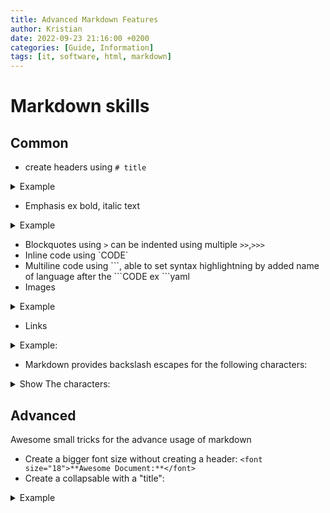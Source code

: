 ```yaml
---
title: Advanced Markdown Features
author: Kristian
date: 2022-09-23 21:16:00 +0200
categories: [Guide, Information]
tags: [it, software, html, markdown]
---
```

# Markdown skills

## Common
- create headers using `# title`

<details>
<summary>Example</summary>

  - `# h1`  
  - `## h2`  
  - `### h3`  
  - `#### h4`  
  - `##### h5`  
  - `###### h6`  
</details>

- Emphasis ex bold, italic text

<details>
<summary>Example</summary>

**Looks:**
  - **This is bold text**
  - **This is bold text**
  - *This is italic text*
  - *This is italic text*
  - ~~Strikethrough~~

**Code:**
```markdown
    - **This is bold text**
    - __This is bold text__
    - *This is italic text*
    - _This is italic text_
    - ~~Strikethrough~~
```
</details>

- Blockquotes using `>` can be indented using multiple `>>`,`>>>`
- Inline code using \`CODE\`
- Multiline code using \```, able to set syntax highlightning by added name of language after the \```CODE ex \```yaml
- Images

<details>
<summary>Example</summary>

<img src="https://octodex.github.com/images/minion.png" alt="Minion" width="200"/>


**Code:**
```html
<img src="https://octodex.github.com/images/minion.png" alt="Minion" width="200"/>
```
</details>

- Links

<details>
<summary>Example:</summary>

**Example:**
  - This is [an example](http://example.com/ "Title") inline link.
  - [This link](http://example.net/) has no title attribute.

**Code:**
```md
This is [an example](http://example.com/ "Title") inline link.
[This link](http://example.net/) has no title attribute.
```
</details>

- Markdown provides backslash escapes for the following characters:

<details>
<summary>Show The characters:</summary>

  - \   backslash
  - `   backtick
  - - asterisk
  - _   underscore
  - {}  curly braces
  - []  square brackets
  - ()  parentheses
  - \# hash mark
  - + plus sign
  - - minus sign (hyphen)
  - .   dot
  - !   exclamation mark

</details>

## Advanced
Awesome small tricks for the advance usage of markdown

- Create a bigger font size without creating a header: `<font size="18">**Awesome Document:**</font>`
- Create a collapsable with a "title":
<details>
<summary>Example</summary>

  <details>
  <summary>Details</summary>

  **TEXT INSIDE DETAILS**

  - This is just some text inside the details part

  </details>

  **Code:**
  ```html
  
  <details>
  <summary>Details</summary>

  **TEXT INSIDE DETAILS**
  - This is just some text inside the details part
  </details>
  ```
</details>
